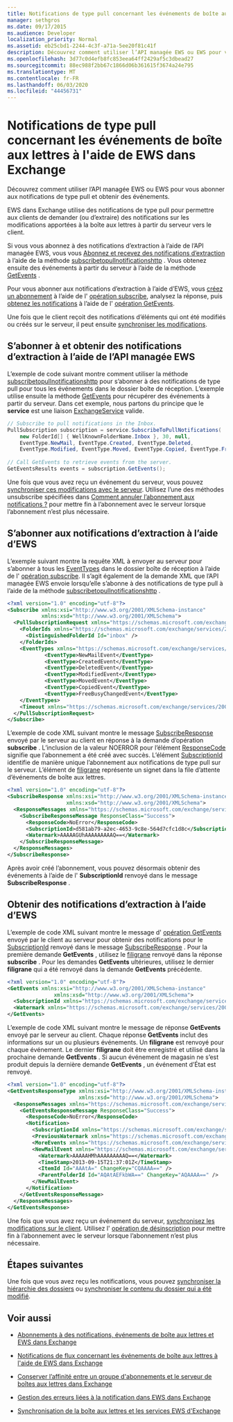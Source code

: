 ```yaml
---
title: Notifications de type pull concernant les événements de boîte aux lettres à l'aide de EWS dans Exchange
manager: sethgros
ms.date: 09/17/2015
ms.audience: Developer
localization_priority: Normal
ms.assetid: eb25cbd1-2244-4c3f-a71a-5ee20f81c41f
description: Découvrez comment utiliser l’API managée EWS ou EWS pour vous abonner aux notifications de type pull et obtenir des événements.
ms.openlocfilehash: 3d77c0d4efb8fc853eea64ff2429af5c3dbead27
ms.sourcegitcommit: 88ec988f2bb67c1866d06b361615f3674a24e795
ms.translationtype: MT
ms.contentlocale: fr-FR
ms.lasthandoff: 06/03/2020
ms.locfileid: "44456731"
---
```

# <a name="pull-notifications-about-mailbox-events-by-using-ews-in-exchange"></a>Notifications de type pull concernant les événements de boîte aux lettres à l'aide de EWS dans Exchange

Découvrez comment utiliser l’API managée EWS ou EWS pour vous abonner aux notifications de type pull et obtenir des événements.
  
EWS dans Exchange utilise des notifications de type pull pour permettre aux clients de demander (ou d’extraire) des notifications sur les modifications apportées à la boîte aux lettres à partir du serveur vers le client.
  
Si vous vous abonnez à des notifications d’extraction à l’aide de l’API managée EWS, vous vous [Abonnez et recevez des notifications d’extraction](how-to-pull-notifications-about-mailbox-events-by-using-ews-in-exchange.md#bk_cepullewsma) à l’aide de la méthode [subscribetopullnotificationshttp](https://msdn.microsoft.com/library/microsoft.exchange.webservices.data.exchangeservice.subscribetopullnotifications%28v=exchg.80%29.aspx) . Vous obtenez ensuite des événements à partir du serveur à l’aide de la méthode [GetEvents](https://msdn.microsoft.com/library/microsoft.exchange.webservices.data.pullsubscription.getevents%28v=exchg.80%29.aspx) . 
  
Pour vous abonner aux notifications d’extraction à l’aide d’EWS, vous [créez un abonnement](how-to-pull-notifications-about-mailbox-events-by-using-ews-in-exchange.md#bk_cepullews) à l’aide de l' [opération subscribe](https://msdn.microsoft.com/library/f17c3d08-c79e-41f1-ba31-6e41e7aafd87%28Office.15%29.aspx), analysez la réponse, puis [obtenez les notifications](how-to-pull-notifications-about-mailbox-events-by-using-ews-in-exchange.md#bk_getpull) à l’aide de l' [opération GetEvents](https://msdn.microsoft.com/library/f268efe5-9a1a-41a2-b6a6-51fcde7720a1%28Office.15%29.aspx).
  
Une fois que le client reçoit des notifications d’éléments qui ont été modifiés ou créés sur le serveur, il peut ensuite [synchroniser les modifications](how-to-pull-notifications-about-mailbox-events-by-using-ews-in-exchange.md#bk_nextsteps).
  
## <a name="subscribe-to-and-get-pull-notifications-by-using-the-ews-managed-api"></a>S’abonner à et obtenir des notifications d’extraction à l’aide de l’API managée EWS
<a name="bk_cepullewsma"> </a>

L’exemple de code suivant montre comment utiliser la méthode [subscribetopullnotificationshttp](https://msdn.microsoft.com/library/microsoft.exchange.webservices.data.exchangeservice.subscribetopullnotifications%28v=exchg.80%29.aspx) pour s’abonner à des notifications de type pull pour tous les événements dans le dossier boîte de réception. L’exemple utilise ensuite la méthode [GetEvents](https://msdn.microsoft.com/library/microsoft.exchange.webservices.data.pullsubscription.getevents%28v=exchg.80%29.aspx) pour récupérer des événements à partir du serveur. Dans cet exemple, nous partons du principe que le **service** est une liaison [ExchangeService](https://msdn.microsoft.com/library/microsoft.exchange.webservices.data.exchangeservice%28v=exchg.80%29.aspx) valide. 
  
```cs
// Subscribe to pull notifications in the Inbox.
PullSubscription subscription = service.SubscribeToPullNotifications( 
    new FolderId[] { WellKnownFolderName.Inbox }, 30, null, 
    EventType.NewMail, EventType.Created, EventType.Deleted,
    EventType.Modified, EventType.Moved, EventType.Copied, EventType.FreeBusyChanged); 
 
// Call GetEvents to retrieve events from the server. 
GetEventsResults events = subscription.GetEvents(); 
```

Une fois que vous avez reçu un événement du serveur, vous pouvez [synchroniser ces modifications avec le serveur](how-to-pull-notifications-about-mailbox-events-by-using-ews-in-exchange.md#bk_nextsteps). Utilisez l’une des méthodes unsubscribe spécifiées dans [Comment annuler l’abonnement aux notifications ?](notification-subscriptions-mailbox-events-and-ews-in-exchange.md#bk_notifunsubscribe) pour mettre fin à l’abonnement avec le serveur lorsque l’abonnement n’est plus nécessaire. 
  
## <a name="subscribe-to-pull-notifications-by-using-ews"></a>S’abonner aux notifications d’extraction à l’aide d’EWS
<a name="bk_cepullews"> </a>

L’exemple suivant montre la requête XML à envoyer au serveur pour s’abonner à tous les [EventTypes](https://msdn.microsoft.com/library/29ded9e5-f191-4aa3-bc3e-500de2fc8818%28Office.15%29.aspx) dans le dossier boîte de réception à l’aide de l' [opération subscribe](https://msdn.microsoft.com/library/f17c3d08-c79e-41f1-ba31-6e41e7aafd87%28Office.15%29.aspx). Il s’agit également de la demande XML que l’API managée EWS envoie lorsqu’elle s’abonne à des notifications de type pull à l’aide de la méthode [subscribetopullnotificationshttp](https://msdn.microsoft.com/library/microsoft.exchange.webservices.data.exchangeservice.subscribetopullnotifications%28v=exchg.80%29.aspx) . 
  
```XML
<?xml version="1.0" encoding="utf-8"?>
<Subscribe xmlns:xsi="http://www.w3.org/2001/XMLSchema-instance" 
           xmlns:xsd="http://www.w3.org/2001/XMLSchema">
  <PullSubscriptionRequest xmlns="https://schemas.microsoft.com/exchange/services/2006/messages">
    <FolderIds xmlns="https://schemas.microsoft.com/exchange/services/2006/types">
      <DistinguishedFolderId Id="inbox" />
    </FolderIds>
    <EventTypes xmlns="https://schemas.microsoft.com/exchange/services/2006/types">
            <EventType>NewMailEvent</EventType>
            <EventType>CreatedEvent</EventType>
            <EventType>DeletedEvent</EventType>
            <EventType>ModifiedEvent</EventType>
            <EventType>MovedEvent</EventType>
            <EventType>CopiedEvent</EventType>
            <EventType>FreeBusyChangedEvent</EventType>
    </EventTypes>
    <Timeout xmlns="https://schemas.microsoft.com/exchange/services/2006/types">30</Timeout>
  </PullSubscriptionRequest>
</Subscribe>
```

L’exemple de code XML suivant montre le message [SubscribeResponse](https://msdn.microsoft.com/library/fd87e9b7-c231-44fa-9f5b-19ae96cda5cc%28Office.15%29.aspx) envoyé par le serveur au client en réponse à la demande d’opération **subscribe** . L’inclusion de la valeur NOERROR pour l’élément [ResponseCode](https://msdn.microsoft.com/library/4b84d670-74c9-4d6d-84e7-f0a9f76f0d93%28Office.15%29.aspx) signifie que l’abonnement a été créé avec succès. L’élément [SubscriptionId](https://msdn.microsoft.com/library/77c0abab-69e8-428e-8c20-22258e4ef71b%28Office.15%29.aspx) identifie de manière unique l’abonnement aux notifications de type pull sur le serveur. L’élément de [filigrane](https://msdn.microsoft.com/library/e1545046-94f9-4ac7-af1c-ea81dfb6822c%28Office.15%29.aspx) représente un signet dans la file d’attente d’événements de boîte aux lettres. 
  
```XML
<?xml version="1.0" encoding="utf-8"?>
<SubscribeResponse xmlns:xsi="http://www.w3.org/2001/XMLSchema-instance" 
                   xmlns:xsd="http://www.w3.org/2001/XMLSchema">
  <ResponseMessages xmlns="https://schemas.microsoft.com/exchange/services/2006/messages">
    <SubscribeResponseMessage ResponseClass="Success">
      <ResponseCode>NoError</ResponseCode>
      <SubscriptionId>d581ab79-a2ec-4653-9c8e-564d7cfc1d8c</SubscriptionId>
      <Watermark>AAAAAGUhAAAAAAAAAQ==</Watermark>
    </SubscribeResponseMessage>
  </ResponseMessages>
</SubscribeResponse>
```

Après avoir créé l’abonnement, vous pouvez désormais obtenir des événements à l’aide de l' **SubscriptionId** renvoyé dans le message **SubscribeResponse** . 
  
## <a name="get-pull-notifications-by-using-ews"></a>Obtenir des notifications d’extraction à l’aide d’EWS
<a name="bk_getpull"> </a>

L’exemple de code XML suivant montre le message d' [opération GetEvents](https://msdn.microsoft.com/library/f268efe5-9a1a-41a2-b6a6-51fcde7720a1%28Office.15%29.aspx) envoyé par le client au serveur pour obtenir des notifications pour le [SubscriptionId](https://msdn.microsoft.com/library/77c0abab-69e8-428e-8c20-22258e4ef71b%28Office.15%29.aspx) renvoyé dans le message [SubscribeResponse](https://msdn.microsoft.com/library/fd87e9b7-c231-44fa-9f5b-19ae96cda5cc%28Office.15%29.aspx) . Pour la première demande **GetEvents** , utilisez le [filigrane](https://msdn.microsoft.com/library/e1545046-94f9-4ac7-af1c-ea81dfb6822c%28Office.15%29.aspx) renvoyé dans la réponse **subscribe** . Pour les demandes **GetEvents** ultérieures, utilisez le dernier **filigrane** qui a été renvoyé dans la demande **GetEvents** précédente. 
  
```XML
<?xml version="1.0" encoding="utf-8"?>
<GetEvents xmlns:xsi="http://www.w3.org/2001/XMLSchema-instance" 
               xmlns:xsd="http://www.w3.org/2001/XMLSchema">
  <SubscriptionId xmlns="https://schemas.microsoft.com/exchange/services/2006/messages">d581ab79-a2ec-4653-9c8e-564d7cfc1d8c</SubscriptionId>
  <Watermark xmlns="https://schemas.microsoft.com/exchange/services/2006/messages">AAAAAGUhAAAAAAAAAQ==</Watermark>
</GetEvents>
```

L’exemple de code XML suivant montre le message de réponse **GetEvents** envoyé par le serveur au client. Chaque réponse **GetEvents** inclut des informations sur un ou plusieurs événements. Un **filigrane** est renvoyé pour chaque événement. Le dernier **filigrane** doit être enregistré et utilisé dans la prochaine demande **GetEvents** . Si aucun événement de magasin ne s’est produit depuis la dernière demande **GetEvents** , un événement d’État est renvoyé. 
  
```XML
<?xml version="1.0" encoding="utf-8"?>
<GetEventsResponseType xmlns:xsi="http://www.w3.org/2001/XMLSchema-instance" 
                       xmlns:xsd="http://www.w3.org/2001/XMLSchema">
  <ResponseMessages xmlns="https://schemas.microsoft.com/exchange/services/2006/messages">
    <GetEventsResponseMessage ResponseClass="Success">
      <ResponseCode>NoError</ResponseCode>
      <Notification>
        <SubscriptionId xmlns="https://schemas.microsoft.com/exchange/services/2006/types">d581ab79-a2ec-4653-9c8e-564d7cfc1d8c</SubscriptionId>
        <PreviousWatermark xmlns="https://schemas.microsoft.com/exchange/services/2006/types">AAAAAGUhAAAAAAAAAQ==</PreviousWatermark>
        <MoreEvents xmlns="https://schemas.microsoft.com/exchange/services/2006/types">false</MoreEvents>
        <NewMailEvent xmlns="https://schemas.microsoft.com/exchange/services/2006/types">
          <Watermark>AAAAAHMhAAAAAAAAAQ==</Watermark>
          <TimeStamp>2013-09-15T21:37:01Z</TimeStamp>
          <ItemId Id="AAAtA=" ChangeKey="CQAAAA==" />
          <ParentFolderId Id="AQAtAEFkbWA==" ChangeKey="AQAAAA==" />
        </NewMailEvent>
      </Notification>
    </GetEventsResponseMessage>
  </ResponseMessages>
</GetEventsResponse>
```

Une fois que vous avez reçu un événement du serveur, [synchronisez les modifications sur le client](how-to-pull-notifications-about-mailbox-events-by-using-ews-in-exchange.md#bk_nextsteps). Utilisez l' [opération de désinscription](https://msdn.microsoft.com/library/994a9d2b-1501-4804-90f0-12bd914496ec%28Office.15%29.aspx) pour mettre fin à l’abonnement avec le serveur lorsque l’abonnement n’est plus nécessaire. 
  
## <a name="next-steps"></a>Étapes suivantes
<a name="bk_nextsteps"> </a>

Une fois que vous avez reçu les notifications, vous pouvez [synchroniser la hiérarchie des dossiers](how-to-synchronize-folders-by-using-ews-in-exchange.md) ou [synchroniser le contenu du dossier qui a été modifié](how-to-synchronize-items-by-using-ews-in-exchange.md).
  
## <a name="see-also"></a>Voir aussi


- [Abonnements à des notifications, événements de boîte aux lettres et EWS dans Exchange](notification-subscriptions-mailbox-events-and-ews-in-exchange.md)
    
- [Notifications de flux concernant les événements de boîte aux lettres à l'aide de EWS dans Exchange](how-to-stream-notifications-about-mailbox-events-by-using-ews-in-exchange.md)
    
- [Conserver l’affinité entre un groupe d'abonnements et le serveur de boîtes aux lettres dans Exchange](how-to-maintain-affinity-between-group-of-subscriptions-and-mailbox-server.md)
    
- [Gestion des erreurs liées à la notification dans EWS dans Exchange](handling-notification-related-errors-in-ews-in-exchange.md)
    
- [Synchronisation de la boîte aux lettres et les services EWS d'Exchange](mailbox-synchronization-and-ews-in-exchange.md)
    

